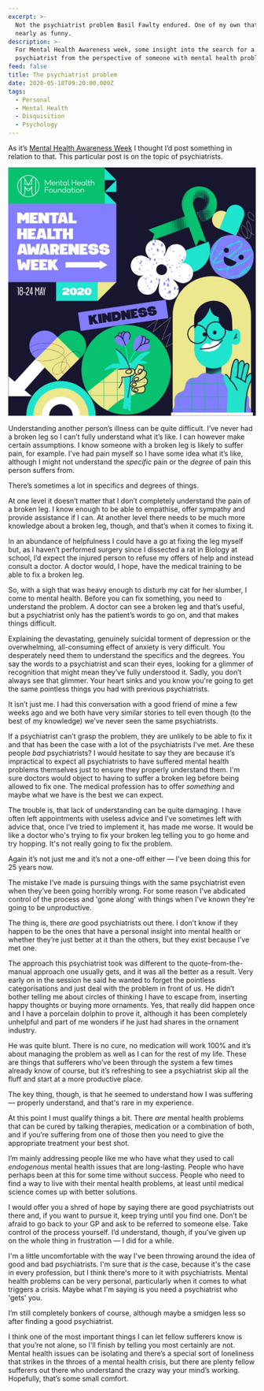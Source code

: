 ```yaml
---
excerpt: >-
  Not the psychiatrist problem Basil Fawlty endured. One of my own that’s not
  nearly as funny.
description: >-
  For Mental Health Awareness week, some insight into the search for a
  psychiatrist from the perspective of someone with mental health problems.
feed: false
title: The psychiatrist problem
date: 2020-05-18T09:20:00.000Z
tags:
  - Personal
  - Mental Health
  - Disquisition
  - Psychology
---
```

As it’s [Mental Health Awareness Week](https://www.mentalhealth.org.uk/campaigns/mental-health-awareness-week) I thought I’d post something in relation to that. This particular post is on the topic of psychiatrists.

![Mental Health Awareness Week, 2020.](/assets/images/posts/2020/05/2020-05-18-mhaw.jpg "class=s50 right|@itemprop=image")

Understanding another person’s illness can be quite difficult. I’ve never had a broken leg so I can’t fully understand what it’s like. I can however make certain assumptions. I know someone with a broken leg is likely to suffer pain, for example. I’ve had pain myself so I have some idea what it’s like, although I might not understand the *specific* pain or the *degree* of pain this person suffers from.

There’s sometimes a lot in specifics and degrees of things. 

At one level it doesn’t matter that I don’t completely understand the pain of a broken leg. I know enough to be able to empathise, offer sympathy and provide assistance if I can. At another level there needs to be much more knowledge about a broken leg, though, and that’s when it comes to fixing it. 

In an abundance of helpfulness I could have a go at fixing the leg myself but, as I haven’t performed surgery since I dissected a rat in Biology at school, I’d expect the injured person to refuse my offers of help and instead consult a doctor. A doctor would, I hope, have the medical training to be able to fix a broken leg.

So, with a sigh that was heavy enough to disturb my cat for her slumber, I come to mental health. Before you can fix something, you need to understand the problem. A doctor can see a broken leg and that’s useful, but a psychiatrist only has the patient’s words to go on, and that makes things difficult.

Explaining the devastating, genuinely suicidal torment of depression or the overwhelming, all-consuming effect of anxiety is very difficult. You desperately need them to understand the specifics and the degrees. You say the words to a psychiatrist and scan their eyes, looking for a glimmer of recognition that might mean they’ve fully understood it. Sadly, you don’t always see that glimmer. Your heart sinks and you know you're going to get the same pointless things you had with previous psychiatrists.

It isn’t just me. I had this conversation with a good friend of mine a few weeks ago and we both have very similar stories to tell even though (to the best of my knowledge) we’ve never seen the same psychiatrists. 

If a psychiatrist can’t grasp the problem, they are unlikely to be able to fix it and that has been the case with a lot of the psychiatrists I've met. Are these people *bad* psychiatrists? I would hesitate to say they are because it’s impractical to expect all psychiatrists to have suffered mental health problems themselves just to ensure they properly understand them. I'm sure doctors would object to having to suffer a broken leg before being allowed to fix one. The medical profession has to offer *something* and maybe what we have is the best we can expect. 

The trouble is, that lack of understanding can be quite damaging. I have often left appointments with useless advice and I’ve sometimes left with advice that, once I’ve tried to implement it, has made me worse. It would be like a doctor who's trying to fix your broken leg telling you to go home and try hopping. It's not really going to fix the problem.

Again it’s not just me and it’s not a one-off either — I’ve been doing this for 25 years now. 

The mistake I’ve made is pursuing things with the same psychiatrist even when they’ve been going horribly wrong. For some reason I've abdicated control of the process and 'gone along' with things when I've known they're going to be unproductive.

The thing is, there *are* good psychiatrists out there. I don’t know if they happen to be the ones that have a personal insight into mental health or whether they’re just better at it than the others, but they exist because I’ve met one. 

The approach this psychiatrist took was different to the quote-from-the-manual approach one usually gets, and it was all the better as a result. Very early on in the session he said he wanted to forget the pointless categorisations and just deal with the problem in front of us. He didn’t bother telling me about circles of thinking I have to escape from, inserting happy thoughts or buying more ornaments. Yes, that really did happen once and I have a porcelain dolphin to prove it, although it has been completely unhelpful and part of me wonders if he just had shares in the ornament industry.

He was quite blunt. There is no cure, no medication will work 100% and it’s about managing the problem as well as I can for the rest of my life. These are things that sufferers who’ve been through the system a few times already know of course, but it’s refreshing to see a psychiatrist skip all the fluff and start at a more productive place. 

The key thing, though, is that he seemed to understand how I was suffering — properly understand, and that's rare in my experience.

At this point I must qualify things a bit. There *are* mental health problems that can be cured by talking therapies, medication or a combination of both, and if you’re suffering from one of those then you need to give the appropriate treatment your best shot. 

I’m mainly addressing people like me who have what they used to call *endogenous* mental health issues that are long-lasting. People who have perhaps been at this for some time without success. People who need to find a way to live with their mental health problems, at least until medical science comes up with better solutions.

I would offer you a shred of hope by saying there are good psychiatrists out there and, if you want to pursue it, keep trying until you find one. Don’t be afraid to go back to your GP and ask to be referred to someone else. Take control of the process yourself. I’d understand, though, if you’ve given up on the whole thing in frustration — I did for a while.

I'm a little uncomfortable with the way I've been throwing around the idea of good and bad psychiatrists. I'm sure that *is* the case, because it's the case in every profession, but I think there's more to it with psychiatrists. Mental health problems can be very personal, particularly when it comes to what triggers a crisis. Maybe what I'm saying is you need a psychiatrist who 'gets' you.

I’m still completely bonkers of course, although maybe a smidgen less so after finding a good psychiatrist. 

I think one of the most important things I can let fellow sufferers know is that you’re not alone, so I'll finish by telling you most certainly are not. Mental health issues can be isolating and there’s a special sort of loneliness that strikes in the throes of a mental health crisis, but there are plenty fellow sufferers out there who understand the crazy way your mind’s working. Hopefully, that’s some small comfort. 

